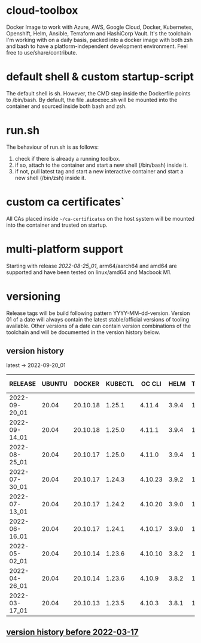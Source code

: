 # cloud-toolbox
Docker Image to work with Azure, AWS, Google Cloud, Docker, Kubernetes, Openshift, Helm, Ansible, Terraform and HashiCorp Vault.
It's the toolchain I'm working with on a daily basis, packed into a docker image with both zsh and bash to have a
platform-independent development environment.
Feel free to use/share/contribute.

# default shell & custom startup-script
The default shell is sh.
However, the CMD step inside the Dockerfile points to /bin/bash.
By default, the file .autoexec.sh will be mounted into the container and sourced inside both bash and zsh.

# run.sh
The behaviour of run.sh is as follows:
1. check if there is already a running toolbox.
1. if so, attach to the container and start a new shell (/bin/bash) inside it.
1. if not, pull latest tag and start a new interactive container and start a new shell (/bin/zsh) inside it.

# custom ca certificates`
All CAs placed inside ```~/ca-certificates``` on the host system will be mounted into the container and trusted on startup.

# multi-platform support
Starting with release *2022-08-25_01*, arm64/aarch64 and amd64 are supported and have been tested on linux/amd64 and Macbook M1.

# versioning
Release tags will be build following pattern YYYY-MM-dd-version.
Version 01 of a date will always contain the latest stable/official versions of tooling available.
Other versions of a date can contain version combinations of the toolchain and will be documented in the version history
below.

## version history
latest -> 2022-09-20_01

| RELEASE       | UBUNTU | DOCKER   | KUBECTL | OC CLI  | HELM  | TERRAFORM | AWS CLI | AZ CLI | GCLOUD SDK | ANSIBLE | JINJA2 | OPENSSH | CRICTL | VAULT  | VELERO | SENTINEL |
|---------------|--------|----------|---------|---------|-------|-----------|---------|--------|------------|---------|--------|---------|--------|--------|--------|----------|
| 2022-09-20_01 | 20.04  | 20.10.18 | 1.25.1  | 4.11.4  | 3.9.4 | 1.2.9     | 1.25.77 | 2.40.0 | 402.0.0    | 6.4.0   | 3.1.2  | 9.0p1   | 1.25.0 | 1.11.3 | 1.9.1  | 0.18.12  |
| 2022-09-14_01 | 20.04  | 20.10.18 | 1.25.0  | 4.11.1  | 3.9.4 | 1.2.9     | 1.25.73 | 2.40.0 | 402.0.0    | 6.3.0   | 3.1.2  | 9.0p1   | 1.25.0 | 1.11.3 | 1.9.1  | 0.18.11  |
| 2022-08-25_01 | 20.04  | 20.10.17 | 1.25.0  | 4.11.0  | 3.9.4 | 1.2.8     | 1.25.60 | 2.39.0 | 399.0.0    | 6.3.0   | 3.1.2  | 9.0p1   | 1.24.2 | 1.11.2 | 1.9.1  | 0.18.11  |
| 2022-07-30_01 | 20.04  | 20.10.17 | 1.24.3  | 4.10.23 | 3.9.2 | 1.2.6     | 1.25.41 | 2.38.0 | 395.0.0    | 6.1.0   | 3.1.2  | 9.0p1   | 1.24.2 | 1.11.1 | 1.9.0  | 0.18.11  |
| 2022-07-13_01 | 20.04  | 20.10.17 | 1.24.2  | 4.10.20 | 3.9.0 | 1.2.5     | 1.25.28 | 2.38.0 | 393.0.0    | 6.1.0   | 3.1.2  | 9.0p1   | 1.24.2 | 1.11.0 | 1.9.0  | 0.18.11  |
| 2022-06-16_01 | 20.04  | 20.10.17 | 1.24.1  | 4.10.17 | 3.9.0 | 1.2.3     | 1.25.9  | 2.37.0 | 390.0.0    | 5.9.0   | 3.1.2  | 9.0p1   | 1.24.2 | 1.10.4 | 1.8.1  | 0.18.11  |
| 2022-05-02_01 | 20.04  | 20.10.14 | 1.23.6  | 4.10.10 | 3.8.2 | 1.1.9     | 1.23.4  | 2.36.0 | 383.0.1    | 5.7.0   | 3.1.2  | 9.0p1   | 1.23.0 | 1.10.2 | 1.8.1  | 0.18.9   |
| 2022-04-26_01 | 20.04  | 20.10.14 | 1.23.6  | 4.10.9  | 3.8.2 | 1.1.9     | 1.23.0  | 2.36.0 | 382.0.0    | 5.6.0   | 3.1.1  | 9.0p1   | 1.23.0 | 1.10.1 | 1.8.1  | 0.18.9   |
| 2022-03-17_01 | 20.04  | 20.10.13 | 1.23.5  | 4.10.3  | 3.8.1 | 1.1.7     | 1.22.76 | 2.34.1 | 377.0.0    | 5.5.0   | 3.0.3  | 8.9p1   | 1.23.0 | 1.9.4  | 1.8.1  | 0.18.7   |

## [ version history before 2022-03-17](https://github.com/ksandermann/cloud-toolbox/blob/master/docs/version_history.md)
